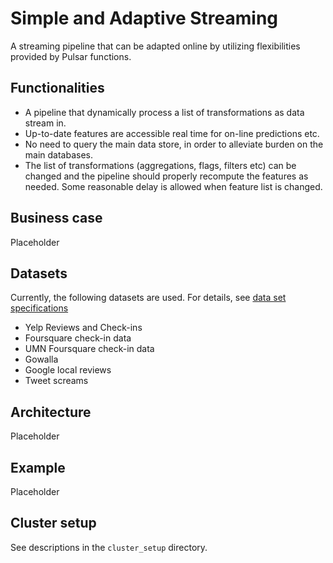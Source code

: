 # Simple and Adaptive Streaming
A streaming pipeline that can be adapted online by utilizing flexibilities provided by Pulsar functions.

## Functionalities

* A pipeline that dynamically process a list of transformations as data stream in.
* Up-to-date features are accessible real time for on-line predictions etc.
* No need to query the main data store, in order to alleviate burden on the main databases.
* The list of transformations (aggregations, flags, filters etc) can be changed and the pipeline
should properly recompute the features as needed.  Some reasonable delay is allowed when feature list is changed.

## Business case

Placeholder

## Datasets

Currently, the following datasets are used.  For details,
see [data set specifications](dataset.md)
* Yelp Reviews and Check-ins
* Foursquare check-in data
* UMN Foursquare check-in data
* Gowalla
* Google local reviews
* Tweet screams

## Architecture

Placeholder

## Example

Placeholder

## Cluster setup

See descriptions in the `cluster_setup` directory.
